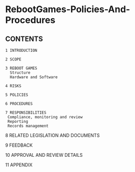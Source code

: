 # RebootGames-Policies-And-Procedures


## CONTENTS

    1 INTRODUCTION
    
    2 SCOPE	
    
    3 REBOOT GAMES
      Structure
      Hardware and Software
      
    4 RISKS
    
    5 POLICIES 
    
    6 PROCEDURES
    
    7 RESPONSIBILITIES	
     Compliance, monitoring and review	
     Reporting	
     Records management	

   8	RELATED LEGISLATION AND DOCUMENTS	

   9	FEEDBACK

  10	APPROVAL AND REVIEW DETAILS	

  11	APPENDIX <or APPENDICES> <delete if not required>	

